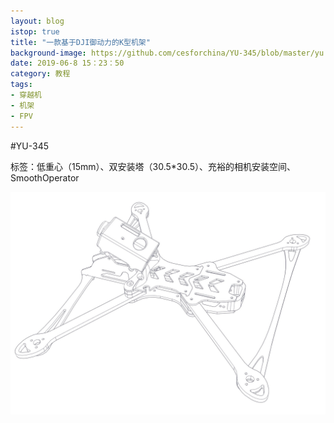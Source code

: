 ```yaml
---
layout: blog
istop: true
title: "一款基于DJI御动力的K型机架"
background-image: https://github.com/cesforchina/YU-345/blob/master/yu.jpg
date: 2019-06-8 15：23：50
category: 教程
tags:
- 穿越机
- 机架
- FPV
---
```

#YU-345

标签：低重心（15mm）、双安装塔（30.5*30.5）、充裕的相机安装空间、SmoothOperator

![Screenshot](https://github.com/cesforchina/YU-345/blob/master/yu.jpg)
